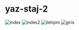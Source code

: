 # yaz-staj-2
![index](https://user-images.githubusercontent.com/32340577/132947023-d961a1c0-1ce6-43ea-a0d8-7e166705dd85.jpg)
![index2](https://user-images.githubusercontent.com/32340577/132947025-240bfc0a-6698-4f13-abdb-78cbe3fcbf8e.jpg)
![iletişim](https://user-images.githubusercontent.com/32340577/132947035-d5aa25e2-62db-4cf7-86b8-77d8e396cc71.jpg)
![giris](https://user-images.githubusercontent.com/32340577/132947039-78ec7efb-4a7b-4cc6-8a2a-1a75721b5285.jpg)
